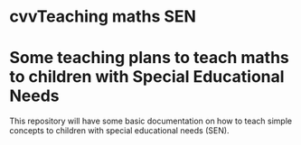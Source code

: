 cvvTeaching maths SEN
==================

# Some teaching plans to teach maths to children with Special Educational Needs

This repository will have some basic documentation on how to teach simple concepts to children with special educational needs (SEN). 